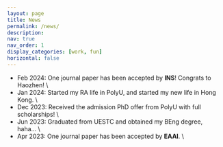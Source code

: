 ```yaml
---
layout: page
title: News
permalink: /news/
description: 
nav: true
nav_order: 1
display_categories: [work, fun]
horizontal: false
---
```


- Feb 2024: One journal paper has been accepted by **INS**! Congrats to Haozhen!
\\
- Jan 2024: Started my RA life in PolyU, and started my new life in Hong Kong.
\\
- Dec 2023: Received the admission PhD offer from PolyU with full scholarships!
\\
- Jun 2023: Graduated from UESTC and obtained my BEng degree, haha...
\\
- Apr 2023: One journal paper has been accepted by **EAAI**.
\\

